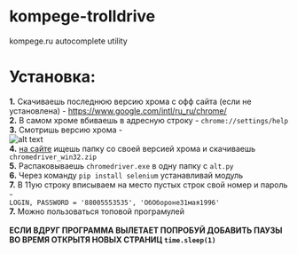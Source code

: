 # kompege-trolldrive
kompege.ru autocomplete utility 

# Установка: 
**1.** Скачиваешь последнюю версию хрома с офф сайта (если не установлена) - https://www.google.com/intl/ru_ru/chrome/ \
**2.** В самом хроме вбиваешь в адресную строку - `chrome://settings/help` \
**3.** Смотришь версию хрома -\
![alt text](https://sun9-87.userapi.com/impg/4t4WWC-225cSDF_7Z6Y38fGtRoqSfbKzg5NTDw/p9vS41EJ75g.jpg?size=723x293&quality=96&sign=e5045654e8447bd79baf3596e2490b06&type=album) \
**4.** [на сайте](https://chromedriver.storage.googleapis.com/index.html) ищешь папку со своей версией хрома и скачиваешь `chromedriver_win32.zip` \
**5.** Распаковываешь `chromedriver.exe` в одну папку с `alt.py` \
**6.** Через команду `pip install selenium` устанавливай модуль \
**7.** В 11ую строку вписываем на место пустых строк свой номер и пароль - \
  `LOGIN, PASSWORD = '88005553535', 'ОбОбороне31мая1996'`\
**7.** Можно пользоваться топовой програмулей \
\
**ЕСЛИ ВДРУГ ПРОГРАММА ВЫЛЕТАЕТ ПОПРОБУЙ ДОБАВИТЬ ПАУЗЫ ВО ВРЕМЯ ОТКРЫТЯ НОВЫХ СТРАНИЦ `time.sleep(1)`**
